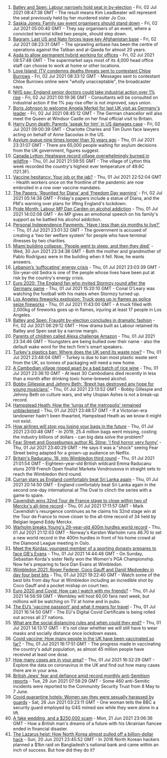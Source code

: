 1. [Batley and Spen: Labour narrowly hold seat in by-election](https://www.bbc.co.uk/news/uk-politics-57691543) - Fri, 02 Jul 2021 08:47:38 GMT - The result means Kim Leadbeater will represent the seat previously held by her murdered sister Jo Cox.
2. [Saskia Jones: Family say event organisers should stand down](https://www.bbc.co.uk/news/uk-57671575) - Fri, 02 Jul 2021 05:00:40 GMT - They say organisers of an event, where a convicted terrorist killed two people, should step down.
3. [Bagram: Last US and Nato forces leave key Afghanistan base](https://www.bbc.co.uk/news/world-asia-57692303) - Fri, 02 Jul 2021 08:23:31 GMT - The sprawling airbase has been the centre of operations against the Taliban and al-Qaeda for almost 20 years.
4. [Asda to allow permanent hybrid working for offices](https://www.bbc.co.uk/news/business-57693065) - Fri, 02 Jul 2021 08:57:48 GMT - The supermarket says most of its 4,000 head office staff can choose to work at home or other locations.
5. [Love Island: ITV condemns deaths threats sent to contestant Chloe Burrows](https://www.bbc.co.uk/news/entertainment-arts-57687190) - Fri, 02 Jul 2021 08:33:12 GMT - Messages sent to contestant Chloe Burrows online were "wholly unacceptable", the broadcaster says.
6. [NHS pay: England senior doctors could take industrial action over 1% rise](https://www.bbc.co.uk/news/health-57690068) - Fri, 02 Jul 2021 00:19:36 GMT - Consultants will be consulted on industrial action if the 1% pay rise offer is not improved, says union.
7. [Boris Johnson to welcome Angela Merkel for last UK visit as Germany's leader](https://www.bbc.co.uk/news/uk-politics-57686826) - Fri, 02 Jul 2021 08:45:12 GMT - The German chancellor will also meet the Queen at Windsor Castle on her final official visit to Britain.
8. [Harry Dunn death: Parents 'speak for him' in US damages case](https://www.bbc.co.uk/news/uk-england-northamptonshire-57693127) - Fri, 02 Jul 2021 09:00:39 GMT - Charlotte Charles and Tim Dunn face lawyers acting on behalf of Anne Sacoolas in the US.
9. [Asylum queue nine times longer than 10 years ago](https://www.bbc.co.uk/news/uk-57681920) - Thu, 01 Jul 2021 23:31:07 GMT - There are 65,000 people waiting for asylum decisions from the UK government, figures suggest.
10. [Canada Lytton: Heatwave record village overwhelmingly burned in wildfire](https://www.bbc.co.uk/news/world-us-canada-57678054) - Thu, 01 Jul 2021 21:59:55 GMT - The village of Lytton this week recorded the country's highest ever temperature of 49.6C (121.3F).
11. [Vaccine hesitancy: Your job or the jab?](https://www.bbc.co.uk/news/world-us-canada-57686717) - Thu, 01 Jul 2021 22:52:04 GMT - Health workers once on the frontline of the pandemic are now embroiled in a row over vaccine mandates.
12. [The Papers: 'Reunited for Diana' and 'Freedom Day warning'](https://www.bbc.co.uk/news/blogs-the-papers-57690055) - Fri, 02 Jul 2021 05:14:38 GMT - Friday's papers include a statue of Diana, and the PM's warning over plans for lifting England's lockdown.
13. [Pride Month: Labour MP Dan Carden on alcohol addiction](https://www.bbc.co.uk/news/uk-politics-57685213) - Thu, 01 Jul 2021 14:02:08 GMT - An MP gives an emotional speech on his family's support as he battled his alcohol addiction.
14. [Personal Independence Payments: 'Have I less than six months to live?'](https://www.bbc.co.uk/news/uk-57688734) - Thu, 01 Jul 2021 23:01:32 GMT - The government is accused of creating a 'two tier welfare system' for people who have terminal illnesses by two charities.
15. [Miami building collapse: 'People went to sleep, and then they died'](https://www.bbc.co.uk/news/world-us-canada-57674422) - Wed, 30 Jun 2021 23:34:38 GMT - Both the mother and grandmother of Pablo Rodríguez were in the building when it fell. Now, he wants answers.
16. [Lebanon’s ‘suffocating’ energy crisis](https://www.bbc.co.uk/news/world-middle-east-57685203) - Thu, 01 Jul 2021 23:03:39 GMT - Six-year-old Sedra is one of the people whose lives have been put at risk by the country's energy crisis.
17. [Euro 2020: The England fan who invited Stormzy round after the Germany game](https://www.bbc.co.uk/news/newsbeat-57684981) - Thu, 01 Jul 2021 15:20:10 GMT - Conal O'Leary was watching the football with his mates when Stormzy turned up.
18. [Los Angeles fireworks explosion: Truck goes up in flames as police seize fireworks](https://www.bbc.co.uk/news/world-us-canada-57682375) - Thu, 01 Jul 2021 11:43:00 GMT - A truck filled with 2,000kg of fireworks goes up in flames, injuring at least 17 people in Los Angeles.
19. [Batley and Spen: Fraught by-election concludes in dramatic fashion](https://www.bbc.co.uk/news/uk-england-leeds-57690885) - Fri, 02 Jul 2021 06:29:12 GMT - How drama built as Labour retained its Batley and Spen seat by a narrow margin.
20. [Parents of children called Alexa challenge Amazon](https://www.bbc.co.uk/news/technology-57680173) - Thu, 01 Jul 2021 23:34:46 GMT - Youngsters are being bullied over their name - also the default wake word for the tech firm's smart speakers.
21. [Turkey's plastics ban: Where does the UK send its waste now?](https://www.bbc.co.uk/news/uk-57680723) - Thu, 01 Jul 2021 23:48:04 GMT - Turkey is due to ban most plastic waste sent from the UK, so tonnes of packaging will need a new home.
22. [A Cambodian village ripped apart by a bad batch of rice wine](https://www.bbc.co.uk/news/world-asia-57496790) - Thu, 01 Jul 2021 23:36:10 GMT - At least 30 Cambodians died recently in less than a month after drinking toxic home-brewed alcohol.
23. [Bobby Gillespie and Jehnny Beth: 'Brexit has destroyed any hope for young musicians'](https://www.bbc.co.uk/news/entertainment-arts-57637116) - Thu, 01 Jul 2021 23:13:52 GMT - Bobby Gillespie and Jehnny Beth on culture wars, and why Utopian Ashes is not a break-up record.
24. [Hampstead Heath: How the 'lungs of the metropolis' remained unblackened](https://www.bbc.co.uk/news/uk-england-london-57656978) - Thu, 01 Jul 2021 23:48:57 GMT - If a Victorian-era landowner hadn't been thwarted, Hampstead Heath as we know it might not exist.
25. [How airlines will stop you losing your bags in the future](https://www.bbc.co.uk/news/business-57232744) - Thu, 01 Jul 2021 23:00:48 GMT - In 2019, 25.4 million bags went missing, costing the industry billions of dollars - can big data solve the problem?
26. [Fear Street and Goosebumps author RL Stine: 'I find horror very funny'](https://www.bbc.co.uk/news/newsbeat-57663046) - Thu, 01 Jul 2021 23:40:29 GMT - He says it was a "shock" seeing Fear Street being adapted for a grown-up audience on Netflix.
27. [Britain's Raducanu, 18, into Wimbledon third round](https://www.bbc.co.uk/sport/tennis/57689514) - Thu, 01 Jul 2021 21:01:54 GMT - Eighteen-year-old British wildcard Emma Raducanu stuns 2019 French Open finalist Marketa Vondrousova in straight sets to reach the Wimbledon third round.
28. [Curran stars as England comfortably beat Sri Lanka again](https://www.bbc.co.uk/sport/cricket/57668359) - Thu, 01 Jul 2021 20:14:50 GMT - England comfortably beat Sri Lanka again in the second one-day international at The Oval to clinch the series with a game to spare.
29. [Cavendish wins 32nd Tour de France stage to close within two of Merckx's all-time record](https://www.bbc.co.uk/sport/cycling/57686066) - Thu, 01 Jul 2021 17:11:57 GMT - Mark Cavendish's resurgence continues as he claims his 32nd stage win at the Tour de France to move closer to the all-time record of 34 held by Belgian legend Eddy Merckx.
30. [Warholm breaks Young's 29-year-old 400m hurdles world record](https://www.bbc.co.uk/sport/athletics/57689153) - Thu, 01 Jul 2021 21:12:03 GMT - Norway's Karsten Warholm runs 46.70 to set a new world record in the 400m hurdles in front of his home crowd at the Diamond League meeting in Oslo.
31. [Meet the Kordas: youngest member of a sporting dynasty prepares to face GB's Evans](https://www.bbc.co.uk/sport/tennis/57673447) - Thu, 01 Jul 2021 14:44:48 GMT - On Sunday, Sebastian Korda's sister Nelly won the Women's PGA Championship. Now he's preparing to face Dan Evans at Wimbledon.
32. [Wimbledon 2021: Roger Federer, Coco Gauff and Daniil Medvedev in day four best bits](https://www.bbc.co.uk/sport/av/tennis/57686362) - Thu, 01 Jul 2021 19:22:40 GMT - Watch some of the best bits from day four at Wimbledon including an incredible shot by Coco Gauff and a pocket mishap on court two.
33. [Euro 2020 and Covid: How can I watch with my friends?](https://www.bbc.co.uk/news/uk-57386719) - Thu, 01 Jul 2021 14:56:59 GMT - Wembley will host 60,00 fans next week, but millions will be watching on TV at home and in pubs.
34. [The EU’s 'vaccine passport' and what it means for travel](https://www.bbc.co.uk/news/explainers-57665765) - Thu, 01 Jul 2021 16:14:50 GMT - The EU's Digital Covid Certificate is being rolled out across all 27 nations.
35. [What are the social distancing rules and when could they end?](https://www.bbc.co.uk/news/uk-51506729) - Thu, 01 Jul 2021 14:13:17 GMT - It's not clear whether we will still have to wear masks and socially distance once lockdown eases.
36. [Covid vaccine: How many people in the UK have been vaccinated so far?](https://www.bbc.co.uk/news/health-55274833) - Thu, 01 Jul 2021 16:17:51 GMT - The progress made in vaccinating the country's adult population, as almost 45 million people have received at least one dose.
37. [How many cases are in your area?](https://www.bbc.co.uk/news/uk-51768274) - Thu, 01 Jul 2021 16:32:29 GMT - Explore the data on coronavirus in the UK and find out how many cases there are in your area.
38. [British Jews' fear and defiance amid record monthly anti-Semitism reports](https://www.bbc.co.uk/news/uk-57339266) - Tue, 29 Jun 2021 07:58:29 GMT - Some 460 anti-Semitic incidents were reported to the Community Security Trust from 8 May to 7 June.
39. [Covid quarantine hotels: Women say they were sexually harassed by guards](https://www.bbc.co.uk/news/stories-57609164) - Sat, 26 Jun 2021 03:23:11 GMT - One woman tells the BBC a security guard employed by G4S mimed sex while they were alone in a lift.
40. [A fake wedding, and a $250,000 scam](https://www.bbc.co.uk/news/world-europe-57358241) - Mon, 21 Jun 2021 23:06:36 GMT - How a British man's dreams of a future with his Ukrainian fiancee ended in financial disaster.
41. [The Lazarus heist: How North Korea almost pulled off a billion-dollar hack](https://www.bbc.co.uk/news/stories-57520169) - Sun, 20 Jun 2021 23:45:52 GMT - In 2016 North Korean hackers planned a $1bn raid on Bangladesh's national bank and came within an inch of success. But how did they do it?
